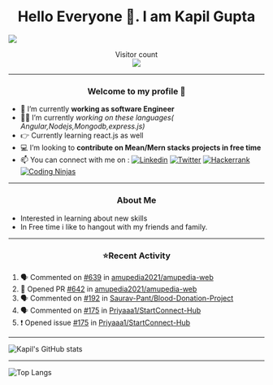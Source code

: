 <h1 align=center> Hello Everyone 👋. I am Kapil Gupta </h1>
<img src="https://media.licdn.com/dms/image/C5616AQEWqzMjsbDDHA/profile-displaybackgroundimage-shrink_350_1400/0/1647235653847?e=1721865600&v=beta&t=EEN1ojpVZwGgojsJ7zwoHduo0dqioyxfbmqdeT6J3_o" >

<p align="center"> 
  Visitor count<br>
  <img src="https://profile-counter.glitch.me/KapilG0/count.svg" />
</p>


---

 

<h3 align=center> Welcome to my profile 🙂</h3>

- 🔭 I’m currently **working as software Engineer**
- 👨‍🦱 I’m currently *working on these languages( Angular,Nodejs,Mongodb,express.js)*
- 👉 Currently learning react.js as well 
- 💻 I’m looking to **contribute on Mean/Mern stacks projects in free time**
- 📫 You can connect with me on : 
[![Linkedin](https://img.shields.io/badge/LinkedIn-blue?style=for-the-badge&logo=linkedin&labelColor=blue&link=https://www.linkedin.com/in/kapil-gupta-42947316b/)](https://www.linkedin.com/in/kapil-gupta-42947316b/) [![Twitter](https://img.shields.io/badge/Twitter-black?style=for-the-badge&logo=twitter&labelColor=blue&link=https://twitter.com/KG161997?t=qIUoYCK3kJcusTKEBY40KQ&s=09)](https://twitter.com/KG161997?t=qIUoYCK3kJcusTKEBY40KQ&s=09)
[![Hackerrank](https://img.shields.io/badge/Hackerrank-darkgreen?style=for-the-badge&logo=hackerrank&labelColor=black&link=https://www.hackerrank.com/dashboard)](https://www.hackerrank.com/dashboard) [![Coding Ninjas](https://img.shields.io/badge/codingninjas-orange?style=for-the-badge&logo=codingninjas&labelColor=black&link=https://www.codingninjas.com/studio/profile/9761e067-31fa-4e09-a3ae-31df8e513c89)](https://www.codingninjas.com/studio/profile/9761e067-31fa-4e09-a3ae-31df8e513c89)

<!-- [Coding Ninjas](https://www.codingninjas.com/studio/profile/9761e067-31fa-4e09-a3ae-31df8e513c89)-->
---


<h3 align="center">About Me </h3>

  - Interested in learning about new skills
  - In Free time i like to hangout with my friends and family.

--- 

<h3 align='center'>⭐Recent Activity</h3>

<!--START_SECTION:activity-->
1. 🗣 Commented on [#639](https://github.com/amupedia2021/amupedia-web/issues/639#issuecomment-2119835782) in [amupedia2021/amupedia-web](https://github.com/amupedia2021/amupedia-web)
2. 💪 Opened PR [#642](https://github.com/amupedia2021/amupedia-web/pull/642) in [amupedia2021/amupedia-web](https://github.com/amupedia2021/amupedia-web)
3. 🗣 Commented on [#192](https://github.com/Saurav-Pant/Blood-Donation-Project/issues/192#issuecomment-2119647847) in [Saurav-Pant/Blood-Donation-Project](https://github.com/Saurav-Pant/Blood-Donation-Project)
4. 🗣 Commented on [#175](https://github.com/Priyaaa1/StartConnect-Hub/issues/175#issuecomment-2119230072) in [Priyaaa1/StartConnect-Hub](https://github.com/Priyaaa1/StartConnect-Hub)
5. ❗ Opened issue [#175](https://github.com/Priyaaa1/StartConnect-Hub/issues/175) in [Priyaaa1/StartConnect-Hub](https://github.com/Priyaaa1/StartConnect-Hub)
<!--END_SECTION:activity-->

---

![Kapil's GitHub stats](https://github-readme-stats.vercel.app/api?username=KapilG0&show_icons=true&theme=radical)

---

![Top Langs](https://github-readme-stats.vercel.app/api/top-langs/?username=KapilG0&layout=compact)

<!--
**kapilG0/kapilG0** is a ✨ _special_ ✨ repository because its `README.md` (this file) appears on your GitHub profile.

Here are some ideas to get you started:

- 🔭 I’m currently working on Node.js,Mongodb
- 🌱 I’m currently learning Angular,Nodejs,Mongodb
- 👯 I’m looking to collaborate on Angular,Node.js projects
- 🤔 I’m looking for help with ...
- 💬 Ask me about ...
- 📫 How to reach me: ...
- 😄 Pronouns: ...
- ⚡ Fun fact: ...
-->
